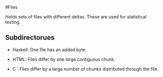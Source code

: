 #Files

Holds sets of files with different deltas. These are used for statistical
testing.

## Subdirectorues

- Haskell: One file has an added byte.

- HTML: Files differ by one large contiguous chunk.

- C : Files differ by a large number of chunks distributed through the file.




